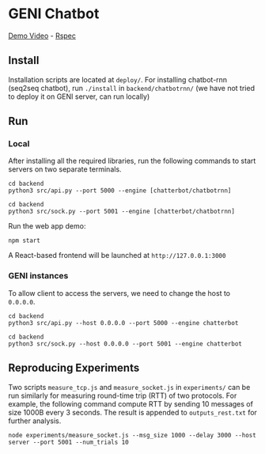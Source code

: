 # GENI Chatbot

[Demo Video](https://drive.google.com/file/d/1isVHkhvJBVskuMp2WMrtBcYyTsyhU0-F/view?usp=sharing) - [Rspec](./Rspec.xml)

## Install

Installation scripts are located at `deploy/`. For installing chatbot-rnn (seq2seq chatbot), run `./install` in `backend/chatbotrnn/` (we have not tried to deploy it on GENI server, can run locally)

## Run

### Local

After installing all the required libraries, run the following commands to start servers on two separate terminals.

```
cd backend
python3 src/api.py --port 5000 --engine [chatterbot/chatbotrnn]

cd backend
python3 src/sock.py --port 5001 --engine [chatterbot/chatbotrnn]
```

Run the web app demo:

```
npm start
```

A React-based frontend will be launched at `http://127.0.0.1:3000`

### GENI instances

To allow client to access the servers, we need to change the host to `0.0.0.0`.

```
cd backend
python3 src/api.py --host 0.0.0.0 --port 5000 --engine chatterbot

cd backend
python3 src/sock.py --host 0.0.0.0 --port 5001 --engine chatterbot
```

## Reproducing Experiments

Two scripts `measure_tcp.js` and `measure_socket.js` in `experiments/` can be run similarly for measuring round-time trip (RTT) of two protocols. For example, the following command compute RTT by sending 10 messages of size 1000B every 3 seconds. The result is appended to `outputs_rest.txt` for further analysis.

```
node experiments/measure_socket.js --msg_size 1000 --delay 3000 --host server --port 5001 --num_trials 10
```
